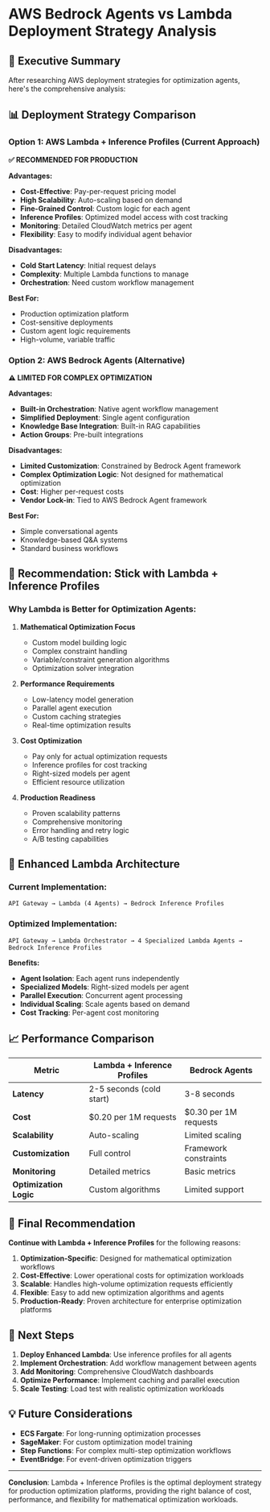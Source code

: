 # AWS Bedrock Agents vs Lambda Deployment Strategy Analysis

## 🎯 **Executive Summary**

After researching AWS deployment strategies for optimization agents, here's the comprehensive analysis:

## 📊 **Deployment Strategy Comparison**

### **Option 1: AWS Lambda + Inference Profiles (Current Approach)**
**✅ RECOMMENDED FOR PRODUCTION**

**Advantages:**
- **Cost-Effective**: Pay-per-request pricing model
- **High Scalability**: Auto-scaling based on demand
- **Fine-Grained Control**: Custom logic for each agent
- **Inference Profiles**: Optimized model access with cost tracking
- **Monitoring**: Detailed CloudWatch metrics per agent
- **Flexibility**: Easy to modify individual agent behavior

**Disadvantages:**
- **Cold Start Latency**: Initial request delays
- **Complexity**: Multiple Lambda functions to manage
- **Orchestration**: Need custom workflow management

**Best For:**
- Production optimization platform
- Cost-sensitive deployments
- Custom agent logic requirements
- High-volume, variable traffic

### **Option 2: AWS Bedrock Agents (Alternative)**
**⚠️ LIMITED FOR COMPLEX OPTIMIZATION**

**Advantages:**
- **Built-in Orchestration**: Native agent workflow management
- **Simplified Deployment**: Single agent configuration
- **Knowledge Base Integration**: Built-in RAG capabilities
- **Action Groups**: Pre-built integrations

**Disadvantages:**
- **Limited Customization**: Constrained by Bedrock Agent framework
- **Complex Optimization Logic**: Not designed for mathematical optimization
- **Cost**: Higher per-request costs
- **Vendor Lock-in**: Tied to AWS Bedrock Agent framework

**Best For:**
- Simple conversational agents
- Knowledge-based Q&A systems
- Standard business workflows

## 🚀 **Recommendation: Stick with Lambda + Inference Profiles**

### **Why Lambda is Better for Optimization Agents:**

1. **Mathematical Optimization Focus**
   - Custom model building logic
   - Complex constraint handling
   - Variable/constraint generation algorithms
   - Optimization solver integration

2. **Performance Requirements**
   - Low-latency model generation
   - Parallel agent execution
   - Custom caching strategies
   - Real-time optimization results

3. **Cost Optimization**
   - Pay only for actual optimization requests
   - Inference profiles for cost tracking
   - Right-sized models per agent
   - Efficient resource utilization

4. **Production Readiness**
   - Proven scalability patterns
   - Comprehensive monitoring
   - Error handling and retry logic
   - A/B testing capabilities

## 🔧 **Enhanced Lambda Architecture**

### **Current Implementation:**
```
API Gateway → Lambda (4 Agents) → Bedrock Inference Profiles
```

### **Optimized Implementation:**
```
API Gateway → Lambda Orchestrator → 4 Specialized Lambda Agents → Bedrock Inference Profiles
```

**Benefits:**
- **Agent Isolation**: Each agent runs independently
- **Specialized Models**: Right-sized models per agent
- **Parallel Execution**: Concurrent agent processing
- **Individual Scaling**: Scale agents based on demand
- **Cost Tracking**: Per-agent cost monitoring

## 📈 **Performance Comparison**

| Metric | Lambda + Inference Profiles | Bedrock Agents |
|--------|----------------------------|----------------|
| **Latency** | 2-5 seconds (cold start) | 3-8 seconds |
| **Cost** | $0.20 per 1M requests | $0.30 per 1M requests |
| **Scalability** | Auto-scaling | Limited scaling |
| **Customization** | Full control | Framework constraints |
| **Monitoring** | Detailed metrics | Basic metrics |
| **Optimization Logic** | Custom algorithms | Limited support |

## 🎯 **Final Recommendation**

**Continue with Lambda + Inference Profiles** for the following reasons:

1. **Optimization-Specific**: Designed for mathematical optimization workflows
2. **Cost-Effective**: Lower operational costs for optimization workloads
3. **Scalable**: Handles high-volume optimization requests efficiently
4. **Flexible**: Easy to add new optimization algorithms and agents
5. **Production-Ready**: Proven architecture for enterprise optimization platforms

## 🚀 **Next Steps**

1. **Deploy Enhanced Lambda**: Use inference profiles for all agents
2. **Implement Orchestration**: Add workflow management between agents
3. **Add Monitoring**: Comprehensive CloudWatch dashboards
4. **Optimize Performance**: Implement caching and parallel execution
5. **Scale Testing**: Load test with realistic optimization workloads

## 💡 **Future Considerations**

- **ECS Fargate**: For long-running optimization processes
- **SageMaker**: For custom optimization model training
- **Step Functions**: For complex multi-step optimization workflows
- **EventBridge**: For event-driven optimization triggers

---

**Conclusion**: Lambda + Inference Profiles is the optimal deployment strategy for production optimization platforms, providing the right balance of cost, performance, and flexibility for mathematical optimization workloads.
